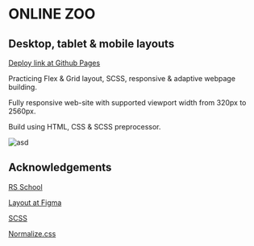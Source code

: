# ONLINE ZOO

## Desktop, tablet & mobile layouts


[Deploy link at Github Pages](https://egatsak.github.io/online-zoo)

Practicing Flex & Grid layout, SCSS, responsive & adaptive webpage building.

Fully responsive web-site with supported viewport width from 320px to 2560px.

Build using HTML, CSS & SCSS preprocessor.

![asd](https://user-images.githubusercontent.com/103357389/201493216-81f64b51-938d-4d04-8ac6-99d562037cd3.jpg)

## Acknowledgements

[RS School](https://rs.school/)

[Layout at Figma](https://www.figma.com/file/jfEFwkXVj1WRq7sUHDr8os/PetStory-online")

[SCSS](https://sass-lang.com/)

[Normalize.css](https://necolas.github.io/normalize.css/)
